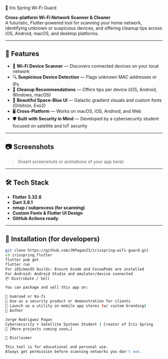  🌌 Iris Spring Wi-Fi Guard

**Cross-platform Wi-Fi Network Scanner & Cleaner**  
A futuristic, Flutter-powered tool for scanning your home network, identifying unknown or suspicious devices, and offering cleanup tips across iOS, Android, macOS, and desktop platforms.

---

## 🚀 Features

- 📡 **Wi-Fi Device Scanner** — Discovers connected devices on your local network
- 🔍 **Suspicious Device Detection** — Flags unknown MAC addresses or IPs
- 🧽 **Cleanup Recommendations** — Offers tips per device (iOS, Android, Windows, macOS)
- 🎨 **Beautiful Space-Blue UI** — Galactic gradient visuals and custom fonts (Orbitron, Exo2)
- 🖥️ **Cross-Platform** — Works on macOS, iOS, Android, and Web
- 🛡️ **Built with Security in Mind** — Developed by a cybersecurity student focused on satellite and IoT security

---

## 📷 Screenshots

> (Insert screenshots or animations of your app here)

---

## 🛠️ Tech Stack

- **Flutter 3.32.6**
- **Dart 3.8.1**
- **nmap / subprocess (for scanning)**
- **Custom Fonts & Flutter UI Design**
- **GitHub Actions ready**

---

## 📲 Installation (for developers)

```bash
git clone https://github.com/JRPagan23/irisspring-wifi-guard.git
cd irisspring_flutter
flutter pub get
flutter run
For iOS/macOS builds: Ensure Xcode and CocoaPods are installed
For Android: Android Studio and emulator/device connected
📦 Distribute / Sell

You can package and sell this app on:

🛒 Gumroad or Ko-fi
💼 Use as a security product or demonstration for clients
🚀 Launch as a utility on mobile app stores (w/ custom branding)
🧠 Author

Jorge Rodriguez Pagan
Cybersecurity + Satellite Systems Student | Creator of Iris Spring
📡 [More projects coming soon…]

🔐 Disclaimer

This tool is for educational and personal use.
Always get permission before scanning networks you don't own.
